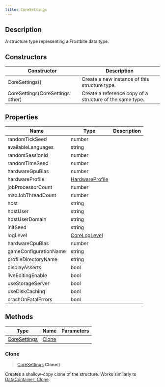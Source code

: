 ```yaml
---
title: CoreSettings
---
```

## Description

A structure type representing a Frostbite data type.

## Constructors

| Constructor                      | Description                                              |
| -------------------------------- | -------------------------------------------------------- |
| CoreSettings()                   | Create a new instance of this structure type.            |
| CoreSettings(CoreSettings other) | Create a reference copy of a structure of the same type. |

## Properties

| Name                  | Type                               | Description |
| --------------------- | ---------------------------------- | ----------- |
| randomTickSeed        | number                             |             |
| availableLanguages    | string                             |             |
| randomSessionId       | number                             |             |
| randomTimeSeed        | number                             |             |
| hardwareGpuBias       | number                             |             |
| hardwareProfile       | [HardwareProfile](/vext/ref/fb/hardwareprofile/) |             |
| jobProcessorCount     | number                             |             |
| maxJobThreadCount     | number                             |             |
| host                  | string                             |             |
| hostUser              | string                             |             |
| hostUserDomain        | string                             |             |
| initSeed              | string                             |             |
| logLevel              | [CoreLogLevel](/vext/ref/fb/coreloglevel/)       |             |
| hardwareCpuBias       | number                             |             |
| gameConfigurationName | string                             |             |
| profileDirectoryName  | string                             |             |
| displayAsserts        | bool                               |             |
| liveEditingEnable     | bool                               |             |
| useStorageServer      | bool                               |             |
| useDiskCaching        | bool                               |             |
| crashOnFatalErrors    | bool                               |             |

## Methods

| Type                         | Name            | Parameters |
| ---------------------------- | --------------- | ---------- |
| [CoreSettings](/vext/ref/fb/coresettings/) | [Clone](#clone) |            |

### Clone

> [CoreSettings](/vext/ref/fb/coresettings/) **Clone**()

Creates a shallow-copy clone of the structure. Works similarly to [DataContainer::Clone](/vext/ref/shared/class/datacontainer#clone).
